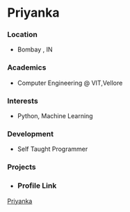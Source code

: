 # Priyanka
### Location

- Bombay , IN
### Academics

- Computer Engineering @ VIT,Vellore

### Interests

- Python, Machine Learning

### Development

- Self Taught Programmer

### Projects
 

- ### Profile Link

[Priyanka](https://github.com/priyanka00110)
